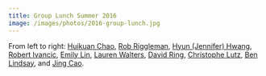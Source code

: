```yaml
---
title: Group Lunch Summer 2016
image: /images/photos/2016-group-lunch.jpg
---
```


From left to right: [Huikuan Chao](/members/huikuan-chao/), [Rob Riggleman](/members/robert-riggleman/), [Hyun (Jennifer) Hwang](/members/jennifer-hwang/), [Robert Ivancic](/members/robert-ivancic/), [Emily Lin](/members/emily-lin/), [Lauren Walters](/members/lauren-walters/), [David Ring](/members/davig-ring/), [Christophe Lutz](/members/christophe-lutz/), [Ben Lindsay](/members/ben-lindsay.), and [Jing Cao](/members/jing-cao/).
